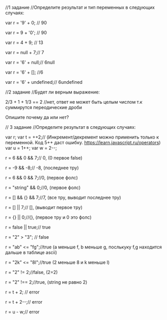 //1 задание
//Определите результат и тип переменных в следующих случаях:

var r = '9' + 0; // 90

var r = 9 + '0'; // 90

var r = 4 + 9; // 13

var r = null + 7;// 7

var r = '6' + null;// 6null

var r = '6' + []; //6

var r = '6' + undefined;// 6undefined

//2 задание
//Будет ли верным  выражение:

2/3 + 1 + 1/3 == 2 //нет, ответ не может быть целым числом т.к суммирутся переодические дроби

Опишите почему да или нет?

// 3 задание
//Определите результат в следующих случаях:


var r;
var t = ++2;// (Инкремент/декремент можно применить только к переменной. Код 5++ даст ошибку. https://learn.javascript.ru/operators)
var u = 1++;
var w = 2--;

r = 6 && 0 && 7;// 0, (0 первое false)

r = -9 && -8;// -8, (последнее тру)

r = 6 && 0 && 7;//0, (первое фолс)

r = "string" && 0;//0, (первое фолс)

r = [] && {} && 7;//7, (все тру, выводит последнее тру)

r = [] || 7;// [], (выводит первое тру)

r = {} || 0;//{}, (первое тру и 0 это фолс)

r = false || true;// true

r = "2" > "3"; // false

r = "ab" <= "fg";//true (a меньше f,  b меньше g, послькуку f,g находится дальше в таблице ascii)

r = "2k" <= "8l";//true (2 меньше 8 и k меньше l)

r = "2" != 2;//false, (2=2)

r = "2" !== 2;//true, (string не равно 2)

r = t + 2; // error

r = t + 2--;// error

r = u - w;// error



